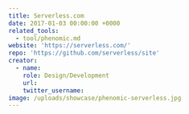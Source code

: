 ```yaml
---
title: Serverless.com
date: 2017-01-03 00:00:00 +0000
related_tools:
  - tool/phenomic.md
website: 'https://serverless.com/'
repo: 'https://github.com/serverless/site'
creator:
  - name:
    role: Design/Development
    url:
    twitter_username:
image: /uploads/showcase/phenomic-serverless.jpg
---
```

